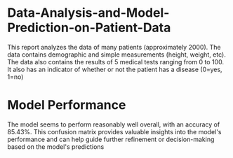 # Data-Analysis-and-Model-Prediction-on-Patient-Data
This report analyzes the data of many patients (approximately 2000). The data contains
demographic and simple measurements (height, weight, etc). The data also contains
the results of 5 medical tests ranging from 0 to 100. It also has an indicator of
whether or not the patient has a disease (0=yes, 1=no)

# Model Performance
The model seems to perform reasonably well overall, with an accuracy of 85.43%. This confusion
matrix provides valuable insights into the model's performance and can help guide further
refinement or decision-making based on the model's predictions
